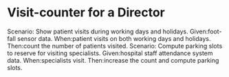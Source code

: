 # Visit-counter for a Director

Scenario: Show patient visits during working days and holidays.
  Given:foot-fall sensor data.
  When:patient visits on both working days and holidays.
  Then:count the number of patients visited.
Scenario: Compute parking slots to reserve for visiting specialists.
  Given:hospital staff attendance system data.
  When:specialists visit.
  Then:increase the count and compute parking slots.
